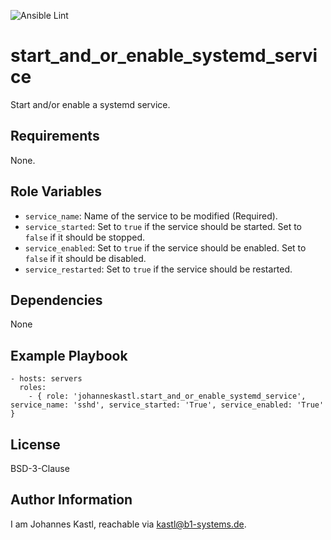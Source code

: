 ![Ansible Lint](https://github.com/johanneskastl/ansible-role-start_and_or_enable_systemd_service/workflows/Ansible%20Lint/badge.svg)

start_and_or_enable_systemd_service
=========

Start and/or enable a systemd service.

Requirements
------------

None.

Role Variables
--------------

- `service_name`: Name of the service to be modified (Required).
- `service_started`: Set to `true` if the service should be started. Set to `false` if it should be stopped.
- `service_enabled`: Set to `true` if the service should be enabled. Set to `false` if it should be disabled.
- `service_restarted`: Set to `true` if the service should be restarted.

Dependencies
------------

None

Example Playbook
----------------

    - hosts: servers
      roles:
        - { role: 'johanneskastl.start_and_or_enable_systemd_service', service_name: 'sshd', service_started: 'True', service_enabled: 'True' }

License
-------

BSD-3-Clause

Author Information
------------------

I am Johannes Kastl, reachable via kastl@b1-systems.de.
